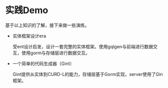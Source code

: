 # 实践Demo

基于以上知识的了解，接下来做一些演练。

- 实体框架设计era

    受ent设计启发，设计一套完整的实体框架。使用gqlgen与前端进行数据交互，使用gorm与存储层进行数据交互。
    
- 一个简单的代码生成器（Gint）

    Gint提供从实体到CURD-L的能力，存储层基于Gorm实现，server使用了Gin框架。
